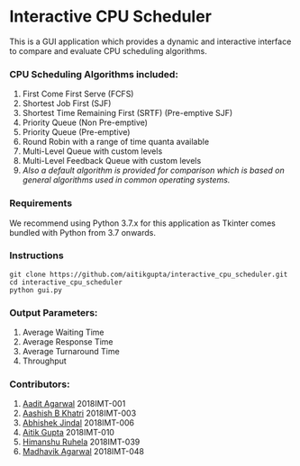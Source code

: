 # Interactive CPU Scheduler
This is a GUI application which provides a dynamic and interactive interface to compare and evaluate CPU scheduling algorithms.

### CPU Scheduling Algorithms included:
1.   First Come First Serve (FCFS)
2.   Shortest Job First (SJF)
3.   Shortest Time Remaining First (SRTF) (Pre-emptive SJF)
4.	 Priority Queue (Non Pre-emptive)
5.	 Priority Queue (Pre-emptive)
6.	 Round Robin with a range of time quanta available
7.	 Multi-Level Queue with custom levels
8.	 Multi-Level Feedback Queue with custom levels
9.   *Also a default algorithm is provided for comparison which is based on general algorithms used in common operating systems.* 

### Requirements
We recommend using Python 3.7.x for this application as Tkinter comes bundled with Python from 3.7 onwards.

### Instructions
```
git clone https://github.com/aitikgupta/interactive_cpu_scheduler.git
cd interactive_cpu_scheduler
python gui.py
```

### Output Parameters:
1.   Average Waiting Time
2.   Average Response Time
3.   Average Turnaround Time
4.   Throughput

### Contributors:
1.	 [Aadit Agarwal](https://github.com/aaditagarwal) 2018IMT-001
2.	 [Aashish B Khatri](https://github.com/aashish-khatri) 2018IMT-003
3.	 [Abhishek Jindal](https://github.com/abhishekjindal09) 2018IMT-006
4. 	 [Aitik Gupta](https://github.com/aitikgupta) 2018IMT-010
5. 	 [Himanshu Ruhela](https://github.com/verdantfire) 2018IMT-039
6.	 [Madhavik Agarwal](https://github.com/madhavik0512) 2018IMT-048
